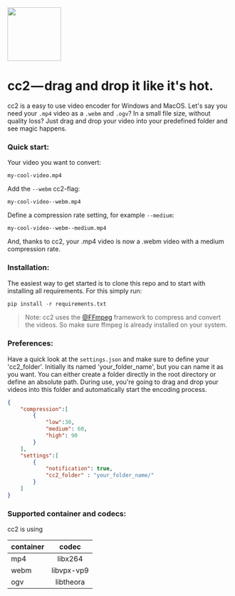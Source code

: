 <img src="http://pfuscha.cool:3000/" width="120" />

# cc2 — drag and drop it like it's hot.  
cc2 is a easy to use video encoder for Windows and MacOS. Let's say you need your ```.mp4``` video as a ```.webm``` and ```.ogv```? In a small file size, without quality loss? Just drag and drop your video into your predefined folder and see magic happens.

### Quick start:
Your video you want to convert: 
```
my-cool-video.mp4
```
Add the ```--webm``` cc2-flag:
 
```
my-cool-video--webm.mp4
```
Define a compression rate setting, for example ```--medium```:
 
```
my-cool-video--webm--medium.mp4
```
And, thanks to cc2, your .mp4 video is now a .webm video with a medium compression rate.

### Installation:
The easiest way to get started is to clone this repo and to start with installing all requirements. For this simply run:
```python
pip install -r requirements.txt
```
> Note: cc2 uses the [@FFmpeg](https://www.ffmpeg.org/) framework to compress and convert the videos. So make sure ffmpeg is already installed on your system. 

### Preferences:
Have a quick look at the ```settings.json``` and make sure to define your 'cc2_folder'. Initially its named 'your_folder_name', but you can name it as you want. You can either create a folder directly in the root directory or define an absolute path. During use, you're going to drag and drop your videos into this folder and automatically start the encoding process.

```json
{   
    "compression":[
        {
            "low":30,
            "medium": 60,
            "high": 90
        }
    ],
    "settings":[
        {
            "notification": true,
            "cc2_folder" : "your_folder_name/"
        }
    ]
}
```

### Supported container and codecs:
cc2 is using 

| container         | codec         |
| -------------     |:-------------:|
| mp4               | libx264       | 
| webm              | libvpx-vp9    |   
| ogv               | libtheora     |   
